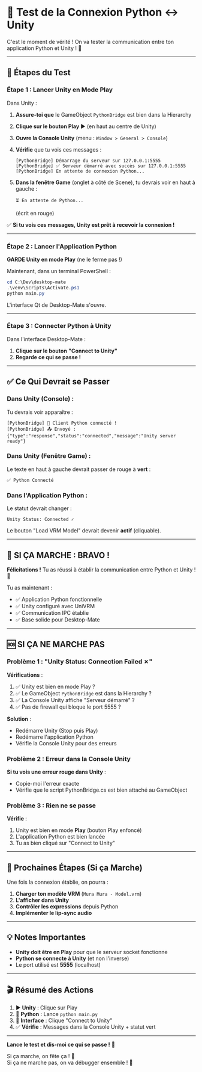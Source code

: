 # 🔗 Test de la Connexion Python ↔ Unity

C'est le moment de vérité ! On va tester la communication entre ton application Python et Unity ! 🚀

---

## 🎯 Étapes du Test

### Étape 1 : Lancer Unity en Mode Play

Dans Unity :

1. **Assure-toi que** le GameObject `PythonBridge` est bien dans la Hierarchy
2. **Clique sur le bouton Play** ▶️ (en haut au centre de Unity)
3. **Ouvre la Console Unity** (menu : `Window > General > Console`)
4. **Vérifie** que tu vois ces messages :
   ```
   [PythonBridge] Démarrage du serveur sur 127.0.0.1:5555
   [PythonBridge] ✅ Serveur démarré avec succès sur 127.0.0.1:5555
   [PythonBridge] En attente de connexion Python...
   ```

5. **Dans la fenêtre Game** (onglet à côté de Scene), tu devrais voir en haut à gauche :
   ```
   ⏳ En attente de Python...
   ```
   (écrit en rouge)

✅ **Si tu vois ces messages, Unity est prêt à recevoir la connexion !**

---

### Étape 2 : Lancer l'Application Python

**GARDE Unity en mode Play** (ne le ferme pas !)

Maintenant, dans un terminal PowerShell :

```powershell
cd C:\Dev\desktop-mate
.\venv\Scripts\Activate.ps1
python main.py
```

L'interface Qt de Desktop-Mate s'ouvre.

---

### Étape 3 : Connecter Python à Unity

Dans l'interface Desktop-Mate :

1. **Clique sur le bouton** **"Connect to Unity"**
2. **Regarde ce qui se passe !**

---

## ✅ Ce Qui Devrait se Passer

### Dans Unity (Console) :

Tu devrais voir apparaître :
```
[PythonBridge] 🔗 Client Python connecté !
[PythonBridge] 📤 Envoyé : {"type":"response","status":"connected","message":"Unity server ready"}
```

### Dans Unity (Fenêtre Game) :

Le texte en haut à gauche devrait passer de rouge à **vert** :
```
✅ Python Connecté
```

### Dans l'Application Python :

Le statut devrait changer :
```
Unity Status: Connected ✓
```

Le bouton "Load VRM Model" devrait devenir **actif** (cliquable).

---

## 🎉 SI ÇA MARCHE : BRAVO ! 

**Félicitations !** Tu as réussi à établir la communication entre Python et Unity ! 🎊

Tu as maintenant :
- ✅ Application Python fonctionnelle
- ✅ Unity configuré avec UniVRM
- ✅ Communication IPC établie
- ✅ Base solide pour Desktop-Mate

---

## 🆘 SI ÇA NE MARCHE PAS

### Problème 1 : "Unity Status: Connection Failed ✗"

**Vérifications** :
1. ✅ Unity est bien en mode Play ?
2. ✅ Le GameObject `PythonBridge` est dans la Hierarchy ?
3. ✅ La Console Unity affiche "Serveur démarré" ?
4. ✅ Pas de firewall qui bloque le port 5555 ?

**Solution** :
- Redémarre Unity (Stop puis Play)
- Redémarre l'application Python
- Vérifie la Console Unity pour des erreurs

### Problème 2 : Erreur dans la Console Unity

**Si tu vois une erreur rouge dans Unity** :
- Copie-moi l'erreur exacte
- Vérifie que le script PythonBridge.cs est bien attaché au GameObject

### Problème 3 : Rien ne se passe

**Vérifie** :
1. Unity est bien en mode **Play** (bouton Play enfoncé)
2. L'application Python est bien lancée
3. Tu as bien cliqué sur "Connect to Unity"

---

## 🎯 Prochaines Étapes (Si ça Marche)

Une fois la connexion établie, on pourra :

1. **Charger ton modèle VRM** (`Mura Mura - Model.vrm`)
2. **L'afficher dans Unity**
3. **Contrôler les expressions** depuis Python
4. **Implémenter le lip-sync audio**

---

## 💡 Notes Importantes

- **Unity doit être en Play** pour que le serveur socket fonctionne
- **Python se connecte à Unity** (et non l'inverse)
- Le port utilisé est **5555** (localhost)

---

## 🎬 Résumé des Actions

1. ▶️ **Unity** : Clique sur Play
2. 🐍 **Python** : Lance `python main.py`
3. 🔗 **Interface** : Clique "Connect to Unity"
4. ✅ **Vérifie** : Messages dans la Console Unity + statut vert

---

**Lance le test et dis-moi ce qui se passe !** 🚀

Si ça marche, on fête ça ! 🎉  
Si ça ne marche pas, on va débugger ensemble ! 🔧
